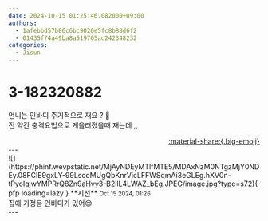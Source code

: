```yaml
---
date: 2024-10-15 01:25:46.082000+09:00
authors:
  - 1afebbd57b86c6bc9026e5fc8b88d6f2
  - 01435f74a49ba8a519705ad242348232
categories:
  - Jisun
---
```


# 3-182320882

<div class="post-container" markdown="1">
<div class="content-container md-sidebar__scrollwrap" markdown="1">

언니는 인바디 주기적으로 재요 ? 🤔<br>전 약간 충격요법으로 게을러졌을때 재는데 ,,

</div>
</div>

<div style="text-align: right;" markdown="1">
<a href="https://weverse.io/fromis9/fanpost/3-182320882" style="text-align: right;">:material-share:{.big-emoji}</a>
</div>
---

<div class="comments-container md-sidebar__scrollwrap" markdown="1">
<div class="comment" markdown="1">
<div class='id-container' markdown="1">
![](https://phinf.wevpstatic.net/MjAyNDEyMTlfMTE5/MDAxNzM0NTgzMjY0NDEy.08FClE9gxLY-99LscoMUgQbKnrVicLFFWSqmAi3eGLEg.hXV0n-tPyoIqjwYMPRrQ8Zn9aHvy3-B2llL4LWAZ_bEg.JPEG/image.jpg?type=s72){ pfp loading=lazy }
**<span class="artist">지선</span>** <small>Oct 15 2024, 01:26</small><br>
</div>
<div class='comment-body' markdown="1">
집에 가정용 인바디가 있어😌
</div>
</div>
</div>
---
